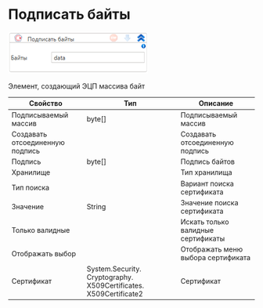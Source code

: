 # Подписать байты

![](<../../../../.gitbook/assets/image (450).png>)

Элемент, создающий ЭЦП массива байт

| Свойство                        | Тип                                                               | Описание                           |
| ------------------------------- | ----------------------------------------------------------------- | ---------------------------------- |
| Подписываемый массив            | byte\[]                                                           | Подписываемый массив               |
| Создавать отсоединенную подпись |                                                                   | Создавать отсоединенную подпись    |
| Подпись                         | byte\[]                                                           | Подпись байтов                     |
| Хранилище                       |                                                                   | Тип хранилища                      |
| Тип поиска                      |                                                                   | Вариант поиска сертификата         |
| Значение                        | String                                                            | Значение поиска сертификата        |
| Только валидные                 |                                                                   | Искать только валидные сертификаты |
| Отображать выбор                |                                                                   | Отображать меню выбора сертификата |
| Сертификат                      | System.Security. Cryptography. X509Certificates. X509Certificate2 | Сертификат                         |

